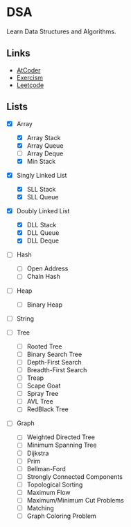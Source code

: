 # DSA

Learn Data Structures and Algorithms.


## Links

- [AtCoder](https://atcoder.jp/)
- [Exercism](https://exercism.org/dashboard)
- [Leetcode](https://leetcode.com/)


## Lists

- [x] Array

  - [x] Array Stack
  - [x] Array Queue
  - [ ] Array Deque
  - [x] Min Stack

- [x] Singly Linked List

  - [x] SLL Stack
  - [x] SLL Queue

- [x] Doubly Linked List

  - [x] DLL Stack
  - [x] DLL Queue
  - [x] DLL Deque

- [ ] Hash

  - [ ] Open Address
  - [ ] Chain Hash

- [ ] Heap

  - [ ] Binary Heap

- [ ] String

- [ ] Tree

  - [ ] Rooted Tree
  - [ ] Binary Search Tree
  - [ ] Depth-First Search
  - [ ] Breadth-First Search
  - [ ] Treap
  - [ ] Scape Goat
  - [ ] Spray Tree
  - [ ] AVL Tree
  - [ ] RedBlack Tree

- [ ] Graph

  - [ ] Weighted Directed Tree
  - [ ] Minimum Spanning Tree
  - [ ] Dijkstra
  - [ ] Prim
  - [ ] Bellman-Ford
  - [ ] Strongly Connected Components
  - [ ] Topological Sorting
  - [ ] Maximum Flow
  - [ ] Maximum/Minimum Cut Problems
  - [ ] Matching
  - [ ] Graph Coloring Problem
